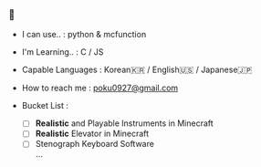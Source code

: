 ### 👋

- I can use.. : python & mcfunction
- I'm Learning.. : C / JS
- Capable Languages : Korean🇰🇷 / English🇺🇸 / Japanese🇯🇵
- How to reach me : poku0927@gmail.com

- Bucket List :
  - [ ] **Realistic** and Playable Instruments in Minecraft
  - [ ] **Realistic** Elevator in Minecraft
  - [ ] Stenograph Keyboard Software\
        ...

<!--
- 🔭 I’m currently working on ...
- 👯 I’m looking to collaborate on ...
- 🤔 I’m looking for help with ...
-->
